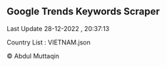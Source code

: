

## Google Trends Keywords Scraper 
 
Last Update 28-12-2022 , 20:37:13

Country List :
VIETNAM.json



© Abdul Muttaqin 
